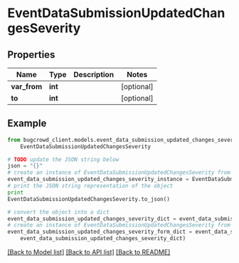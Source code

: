 # EventDataSubmissionUpdatedChangesSeverity


## Properties

Name | Type | Description | Notes
------------ | ------------- | ------------- | -------------
**var_from** | **int** |  | [optional] 
**to** | **int** |  | [optional] 

## Example

```python
from bugcrowd_client.models.event_data_submission_updated_changes_severity import
    EventDataSubmissionUpdatedChangesSeverity

# TODO update the JSON string below
json = "{}"
# create an instance of EventDataSubmissionUpdatedChangesSeverity from a JSON string
event_data_submission_updated_changes_severity_instance = EventDataSubmissionUpdatedChangesSeverity.from_json(json)
# print the JSON string representation of the object
print
EventDataSubmissionUpdatedChangesSeverity.to_json()

# convert the object into a dict
event_data_submission_updated_changes_severity_dict = event_data_submission_updated_changes_severity_instance.to_dict()
# create an instance of EventDataSubmissionUpdatedChangesSeverity from a dict
event_data_submission_updated_changes_severity_form_dict = event_data_submission_updated_changes_severity.from_dict(
    event_data_submission_updated_changes_severity_dict)
```
[[Back to Model list]](../README.md#documentation-for-models) [[Back to API list]](../README.md#documentation-for-api-endpoints) [[Back to README]](../README.md)


